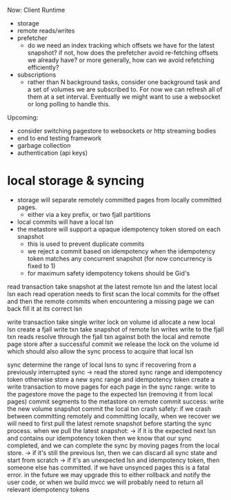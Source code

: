 Now: Client Runtime
- storage
- remote reads/writes
- prefetcher
  - do we need an index tracking which offsets we have for the latest snapshot? if not, how does the prefetcher avoid re-fetching offsets we already have? or more generally, how can we avoid refetching efficiently?
- subscriptions
  - rather than N background tasks, consider one background task and a set of volumes we are subscribed to. For now we can refresh all of them at a set interval. Eventually we might want to use a websocket or long polling to handle this.

Upcoming:
- consider switching pagestore to websockets or http streaming bodies
- end to end testing framework
- garbage collection
- authentication (api keys)

# local storage & syncing

- storage will separate remotely committed pages from locally committed pages.
  - either via a key prefix, or two fjall partitions
- local commits will have a local lsn
- the metastore will support a opaque idempotency token stored on each snapshot
  - this is used to prevent duplicate commits
  - we reject a commit based on idempotency when the idempotency token matches any concurrent snapshot (for now concurrency is fixed to 1)
  - for maximum safety idempotency tokens should be Gid's

read transaction
  take snapshot at the latest remote lsn and the latest local lsn
  each read operation needs to first scan the local commits for the offset and then the remote commits
  when encountering a missing page we can back fill it at its correct lsn

write transaction
  take single writer lock on volume id
  allocate a new local lsn
  create a fjall write txn
  take snapshot of remote lsn
  writes write to the fjall txn
  reads resolve through the fjall txn
    against both the local and remote page store
  after a successful commit we release the lock on the volume id which should also allow the sync process to acquire that local lsn

sync
  determine the range of local lsns to sync
    if recovering from a previously interrupted sync
      -> read the stored sync range and idempotency token
    otherwise store a new sync range and idempotency token
  create a write transaction to move pages
  for each page in the sync range:
    write to the pagestore
    move the page to the expected lsn (removing it from local pages)
  commit segments to the metastore
  on remote commit success:
    write the new volume snapshot
    commit the local txn
  crash safety:
    if we crash between committing remotely and committing locally, when we recover we will need to first pull the latest remote snapshot before starting the sync process. when we pull the latest snapshot:
    -> if it is the expected next lsn and contains our idempotency token then we know that our sync completed, and we can complete the sync by moving pages from the local store.
    -> if it's still the previous lsn, then we can discard all sync state and start from scratch
    -> if it's an unexpected lsn and idempotency token, then someone else has committed. if we have unsynced pages this is a fatal error.
      in the future we may upgrade this to either rollback and notify the user code, or when we build mvcc we will probably need to return all relevant idempotency tokens  